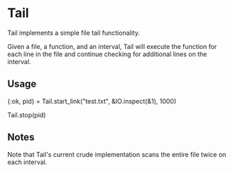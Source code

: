 Tail
====

Tail implements a simple file tail functionality.

Given a file, a function, and an interval, Tail will execute the function for each line in the file
and continue checking for additional lines on the interval.

## Usage

{:ok, pid} = Tail.start_link("test.txt", &IO.inspect(&1), 1000)

Tail.stop(pid)

## Notes
Note that Tail's current crude implementation scans the entire file twice on each interval.